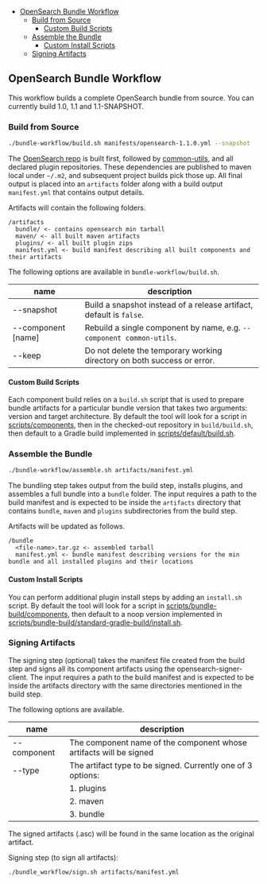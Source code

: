 - [OpenSearch Bundle Workflow](#opensearch-bundle-workflow)
    - [Build from Source](#build-from-source)
        - [Custom Build Scripts](#custom-build-scripts)
    - [Assemble the Bundle](#assemble-the-bundle)
        - [Custom Install Scripts](#custom-install-scripts)
    - [Signing Artifacts](#signing-artifacts)

## OpenSearch Bundle Workflow

This workflow builds a complete OpenSearch bundle from source. You can currently build 1.0, 1.1 and 1.1-SNAPSHOT.

### Build from Source

```bash
./bundle-workflow/build.sh manifests/opensearch-1.1.0.yml --snapshot
```

The [OpenSearch repo](https://github.com/opensearch-project/OpenSearch) is built first, followed by [common-utils](https://github.com/opensearch-project/common-utils), and all declared plugin repositories. These dependencies are published to maven local under `~/.m2`, and subsequent project builds pick those up. All final output is placed into an `artifacts` folder along with a build output `manifest.yml` that contains output details.

Artifacts will contain the following folders.

```
/artifacts
  bundle/ <- contains opensearch min tarball 
  maven/ <- all built maven artifacts
  plugins/ <- all built plugin zips
  manifest.yml <- build manifest describing all built components and their artifacts
```

The following options are available in `bundle-workflow/build.sh`.

| name               | description                                                             |
|--------------------|-------------------------------------------------------------------------|
| --snapshot         | Build a snapshot instead of a release artifact, default is `false`.     |
| --component [name] | Rebuild a single component by name, e.g. `--component common-utils`.    |
| --keep             | Do not delete the temporary working directory on both success or error. |

#### Custom Build Scripts

Each component build relies on a `build.sh` script that is used to prepare bundle artifacts for a particular bundle version that takes two arguments: version and target architecture. By default the tool will look for a script in [scripts/components](scripts/components), then in the checked-out repository in `build/build.sh`, then default to a Gradle build implemented in [scripts/default/build.sh](scripts/default/build.sh).

### Assemble the Bundle 

```bash
./bundle-workflow/assemble.sh artifacts/manifest.yml
```

The bundling step takes output from the build step, installs plugins, and assembles a full bundle into a `bundle` folder. The input requires a path to the build manifest and is expected to be inside the `artifacts` directory that contains `bundle`, `maven` and `plugins` subdirectories from the build step.

Artifacts will be updated as follows.

```
/bundle
  <file-name>.tar.gz <- assembled tarball
  manifest.yml <- bundle manifest describing versions for the min bundle and all installed plugins and their locations
```

#### Custom Install Scripts

You can perform additional plugin install steps by adding an `install.sh` script. By default the tool will look for a script in [scripts/bundle-build/components](scripts/bundle-build/components), then default to a noop version implemented in [scripts/bundle-build/standard-gradle-build/install.sh](scripts/bundle-build/standard-gradle-build/install.sh).

### Signing Artifacts

The signing step (optional) takes the manifest file created from the build step and signs all its component artifacts using the opensearch-signer-client. The input requires a path to the build manifest and is expected to be inside the artifacts directory with the same directories mentioned in the build step. 

The following options are available. 

| name        | description                                                         |
|-------------|---------------------------------------------------------------------|
| --component | The component name of the component whose artifacts will be signed  |
| --type      | The artifact type to be signed. Currently one of 3 options:         |
|             | 	1. plugins                                                      |
|             |     2. maven                                                        |
|             |     3. bundle                                                       |

The signed artifacts (<artifact>.asc) will be found in the same location as the original artifact. 

Signing step (to sign all artifacts):
```bash
./bundle_workflow/sign.sh artifacts/manifest.yml
```
